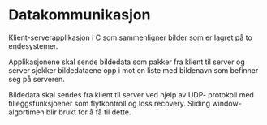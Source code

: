 # Datakommunikasjon

Klient-serverapplikasjon i C som sammenligner bilder som er lagret på to endesystemer. 

Applikasjonene skal sende bildedata som pakker fra klient til server og server sjekker bildedataene opp i mot en liste med bildenavn som befinner seg på serveren. 

Bildedata skal sendes fra klient til server ved hjelp av UDP- protokoll med tilleggsfunksjoener som flytkontroll og loss recovery. Sliding window- algortimen blir brukt for å få til dette. 
